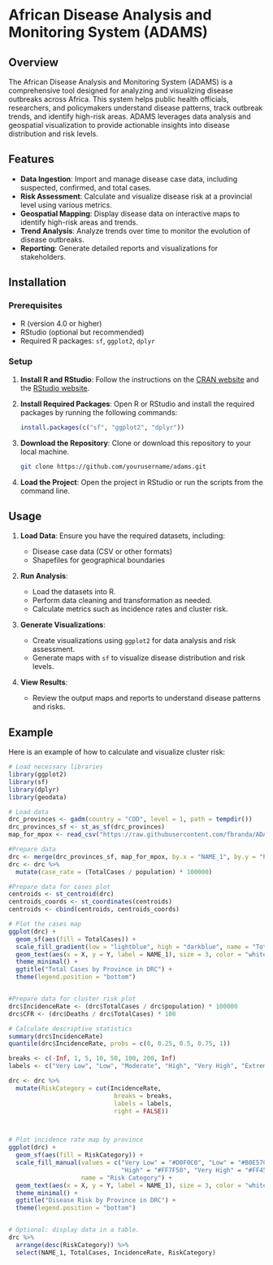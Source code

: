 # African Disease Analysis and Monitoring System (ADAMS)

## Overview

The African Disease Analysis and Monitoring System (ADAMS) is a comprehensive tool designed for analyzing and visualizing disease outbreaks across Africa. This system helps public health officials, researchers, and policymakers understand disease patterns, track outbreak trends, and identify high-risk areas. ADAMS leverages data analysis and geospatial visualization to provide actionable insights into disease distribution and risk levels.

## Features

- **Data Ingestion**: Import and manage disease case data, including suspected, confirmed, and total cases.
- **Risk Assessment**: Calculate and visualize disease risk at a provincial level using various metrics.
- **Geospatial Mapping**: Display disease data on interactive maps to identify high-risk areas and trends.
- **Trend Analysis**: Analyze trends over time to monitor the evolution of disease outbreaks.
- **Reporting**: Generate detailed reports and visualizations for stakeholders.

## Installation

### Prerequisites

- R (version 4.0 or higher)
- RStudio (optional but recommended)
- Required R packages: `sf`, `ggplot2`, `dplyr`

### Setup

1. **Install R and RStudio**: Follow the instructions on the [CRAN website](https://cran.r-project.org/) and the [RStudio website](https://rstudio.com/products/rstudio/download/).

2. **Install Required Packages**: Open R or RStudio and install the required packages by running the following commands:
    ```r
    install.packages(c("sf", "ggplot2", "dplyr"))
    ```

3. **Download the Repository**: Clone or download this repository to your local machine.
    ```bash
    git clone https://github.com/yourusername/adams.git
    ```

4. **Load the Project**: Open the project in RStudio or run the scripts from the command line.

## Usage

1. **Load Data**: Ensure you have the required datasets, including:
   - Disease case data (CSV or other formats)
   - Shapefiles for geographical boundaries

2. **Run Analysis**:
   - Load the datasets into R.
   - Perform data cleaning and transformation as needed.
   - Calculate metrics such as incidence rates and cluster risk.

3. **Generate Visualizations**:
   - Create visualizations using `ggplot2` for data analysis and risk assessment.
   - Generate maps with `sf` to visualize disease distribution and risk levels.

4. **View Results**:
   - Review the output maps and reports to understand disease patterns and risks.

## Example

Here is an example of how to calculate and visualize cluster risk:

```r
# Load necessary libraries
library(ggplot2)
library(sf)
library(dplyr)
library(geodata)

# Load data
drc_provinces <- gadm(country = "COD", level = 1, path = tempdir())
drc_provinces_sf <- st_as_sf(drc_provinces)
map_for_mpox <- read_csv("https://raw.githubusercontent.com/fbranda/ADAMS/main/surveillance/2024/Mpox/DRC/latest-DRC-by-province.csv")

#Prepare data
drc <- merge(drc_provinces_sf, map_for_mpox, by.x = "NAME_1", by.y = "Province")
drc <- drc %>%
  mutate(case_rate = (TotalCases / population) * 100000)  

#Prepare data for cases plot
centroids <- st_centroid(drc)
centroids_coords <- st_coordinates(centroids)
centroids <- cbind(centroids, centroids_coords)

# Plot the cases map
ggplot(drc) +
  geom_sf(aes(fill = TotalCases)) +
  scale_fill_gradient(low = "lightblue", high = "darkblue", name = "Total Cases") +
  geom_text(aes(x = X, y = Y, label = NAME_1), size = 3, color = "white", data = centroids, check_overlap = TRUE) +
  theme_minimal() +
  ggtitle("Total Cases by Province in DRC") +
  theme(legend.position = "bottom")


#Prepare data for cluster risk plot
drc$IncidenceRate <- (drc$TotalCases / drc$population) * 100000
drc$CFR <- (drc$Deaths / drc$TotalCases) * 100

# Calculate descriptive statistics
summary(drc$IncidenceRate)
quantile(drc$IncidenceRate, probs = c(0, 0.25, 0.5, 0.75, 1))

breaks <- c(-Inf, 1, 5, 10, 50, 100, 200, Inf)
labels <- c("Very Low", "Low", "Moderate", "High", "Very High", "Extreme", "Outlier")

drc <- drc %>%
  mutate(RiskCategory = cut(IncidenceRate,
                             breaks = breaks,
                             labels = labels,
                             right = FALSE))



# Plot incidence rate map by province
ggplot(drc) +
  geom_sf(aes(fill = RiskCategory)) +
  scale_fill_manual(values = c("Very Low" = "#D0F0C0", "Low" = "#B0E57C", "Moderate" = "#FFFF00", 
                               "High" = "#FF7F50", "Very High" = "#FF4500", "Extreme" = "#FF0000", "Outlier" = "#8B0000"),
                    name = "Risk Category") +
  geom_text(aes(x = X, y = Y, label = NAME_1), size = 3, color = "white", data = centroids, check_overlap = TRUE) +
  theme_minimal() +
  ggtitle("Disease Risk by Province in DRC") +
  theme(legend.position = "bottom")


# Optional: display data in a table.
drc %>%
  arrange(desc(RiskCategory)) %>%
  select(NAME_1, TotalCases, IncidenceRate, RiskCategory)

